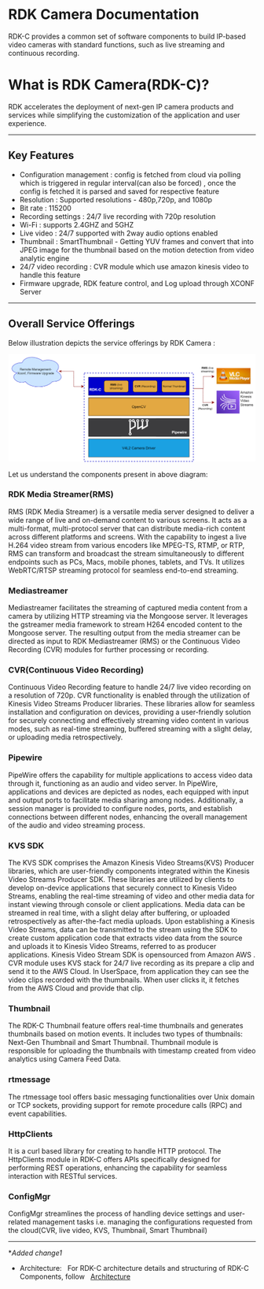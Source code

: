 # RDK Camera Documentation

RDK-C provides a common set of software components to build IP-based video cameras with standard functions, such as live streaming and continuous recording.

# What is RDK Camera(RDK-C)?

 RDK accelerates the deployment of next-gen IP camera products and services while simplifying the customization of the application and user experience.

------------------------------------------------------------------------

## Key Features

-   Configuration management : config is fetched from cloud via polling which is triggered in regular interval(can also be forced) , once the config is fetched it is parsed and saved for respective feature
-   Resolution : Supported resolutions - 480p,720p, and 1080p
-   Bit rate : 115200
-   Recording settings : 24/7 live recording with 720p resolution
-   Wi-Fi : supports 2.4GHZ and 5GHZ
-   Live video : 24/7 supported with 2way audio options enabled
-   Thumbnail : SmartThumbnail - Getting YUV frames and convert that into JPEG image for the thumbnail based on the motion detection from video analytic engine
-   24/7 video recording : CVR module which use amazon kinesis video to handle this feature
-   Firmware upgrade, RDK feature control, and Log upload through XCONF Server

------------------------------------------------------------------------

## Overall Service Offerings

Below illustration depicts the service offerings by RDK Camera :

![ovrall service offerings rdkc](./img/ovrallserviceofferingsrdkc.png)

Let us understand the components present in above diagram:

### RDK Media Streamer(RMS)

RMS (RDK Media Streamer) is a versatile media server designed to deliver a wide range of live and on-demand content to various screens. It acts as a multi-format, multi-protocol server that can distribute media-rich content across different platforms and screens. With the capability to ingest a live H.264 video stream from various encoders like MPEG-TS, RTMP, or RTP, RMS can transform and broadcast the stream simultaneously to different endpoints such as PCs, Macs, mobile phones, tablets, and TVs. It utilizes WebRTC/RTSP streaming protocol for seamless end-to-end streaming.

### Mediastreamer

Mediastreamer facilitates the streaming of captured media content from a camera by utilizing HTTP streaming via the Mongoose server. It leverages the gstreamer media framework to stream H264 encoded content to the Mongoose server. The resulting output from the media streamer can be directed as input to RDK Mediastreamer (RMS) or the Continuous Video Recording (CVR) modules for further processing or recording.

### **CVR(Continuous Video Recording)​**

Continuous Video Recording feature to handle 24/7 live video recording on a resolution of 720p.
CVR functionality is enabled through the utilization of Kinesis Video Streams Producer libraries. These libraries allow for seamless installation and configuration on devices, providing a user-friendly solution for securely connecting and effectively streaming video content in various modes, such as real-time streaming, buffered streaming with a slight delay, or uploading media retrospectively.

### Pipewire

PipeWire offers the capability for multiple applications to access video data through it, functioning as an audio and video server. In PipeWire, applications and devices are depicted as nodes, each equipped with input and output ports to facilitate media sharing among nodes. Additionally, a session manager is provided to configure nodes, ports, and establish connections between different nodes, enhancing the overall management of the audio and video streaming process.

### KVS SDK

The KVS SDK comprises the Amazon Kinesis Video Streams(KVS) Producer libraries, which are user-friendly components integrated within the Kinesis Video Streams Producer SDK. These libraries are utilized by clients to develop on-device applications that securely connect to Kinesis Video Streams, enabling the real-time streaming of video and other media data for instant viewing through console or client applications. Media data can be streamed in real time, with a slight delay after buffering, or uploaded retrospectively as after-the-fact media uploads. Upon establishing a Kinesis Video Streams, data can be transmitted to the stream using the SDK to create custom application code that extracts video data from the source and uploads it to Kinesis Video Streams, referred to as producer applications.
Kinesis Video Stream SDK is opensourced from Amazon AWS .
CVR module uses KVS stack for 24/7 live recording as its prepare a clip and send it to the AWS Cloud.
In UserSpace, from application they can see the video clips recorded with the thumbnails. When user clicks it, it fetches from the AWS Cloud and provide that clip.

### Thumbnail

The RDK-C Thumbnail feature offers real-time thumbnails and generates thumbnails based on motion events. It includes two types of thumbnails: Next-Gen Thumbnail and Smart Thumbnail.
Thumbnail module is responsible for uploading the thumbnails with timestamp created from video analytics using Camera Feed Data.

### rtmessage

The rtmessage tool offers basic messaging functionalities over Unix domain or TCP sockets, providing support for remote procedure calls (RPC) and event capabilities.

### HttpClients

It is a curl based library for creating to handle HTTP protocol.
The HttpClients module in RDK-C offers APIs specifically designed for performing REST operations, enhancing the capability for seamless interaction with RESTful services.

### ConfigMgr

ConfigMgr streamlines the process of handling device settings and user-related management tasks i.e. managing the configurations requested from the cloud(CVR, live video, KVS, Thumbnail, Smart Thumbnail)

------------------------------------------------------------------------

**Added change1*

-   Architecture:
     
    For RDK-C architecture details and structuring of RDK-C Components, follow
     
    [Architecture](../rdk-camera-documentation/rdk-camera-architecture/rdk-camera-architecture.md)


    
    

